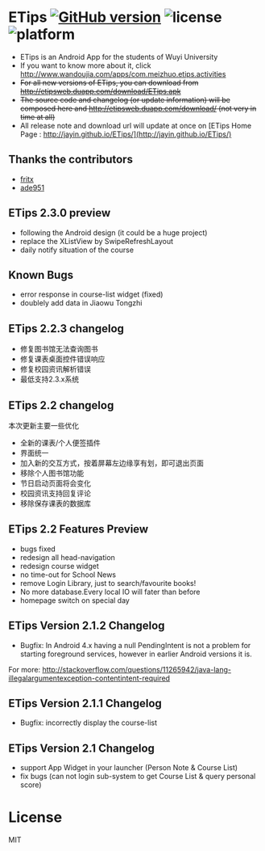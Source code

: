 # ETips [![GitHub version](https://badge.fury.io/gh/Jayin%2FETips.svg)](http://badge.fury.io/gh/Jayin%2FETips) ![license](http://img.shields.io/badge/license-MIT-brightgreen.svg) ![platform](http://img.shields.io/badge/platform-Android-blue.svg)

* ETips is an Android App for the students of Wuyi University
* If you want to know more about it, click http://www.wandoujia.com/apps/com.meizhuo.etips.activities
* ~~For all new versions of ETips, you can download from http://etipsweb.duapp.com/download/ETips.apk~~
* ~~The source code and changelog (or update information) will be composed here and http://etipsweb.duapp.com/download/  (not very in time at all)~~
* All release note and download url will update at once on [ETips Home Page :  http://jayin.github.io/ETips/](http://jayin.github.io/ETips/)   


## Thanks the contributors
* [fritx](https://github.com/fritx)
* [ade951](https://github.com/ade951)

## ETips 2.3.0 preview

* following the Android design (it could be a huge project)
* replace the XListView by SwipeRefreshLayout
* daily notify situation of the course

## Known Bugs

* error response in course-list widget (fixed)
* doublely add data in Jiaowu Tongzhi

## ETips 2.2.3 changelog
* 修复图书馆无法查询图书
* 修复课表桌面控件错误响应
* 修复校园资讯解析错误
* 最低支持2.3.x系统


## ETips 2.2 changelog

本次更新主要一些优化

* 全新的课表/个人便签插件
* 界面统一
* 加入新的交互方式，按着屏幕左边缘享有划，即可退出页面
* 移除个人图书馆功能
* 节日启动页面将会变化
* 校园资讯支持回复评论
* 移除保存课表的数据库

## ETips 2.2 Features Preview

* bugs fixed 
* redesign all head-navigation
* redesign course widget  
* no time-out for School News
* remove Login Library, just to search/favourite books!
* No more database.Every local IO will fater than before
* homepage switch on special day

## ETips Version 2.1.2 Changelog

* Bugfix:  In Android 4.x having a null PendingIntent is not a problem for starting foreground services, however in earlier Android versions it is.

For more: http://stackoverflow.com/questions/11265942/java-lang-illegalargumentexception-contentintent-required

## ETips Version 2.1.1 Changelog

* Bugfix: incorrectly display the course-list

## ETips Version 2.1 Changelog

* support App Widget in your launcher (Person Note &  Course List) 
* fix bugs (can not login sub-system to get Course List & query personal score) 

# License

MIT
